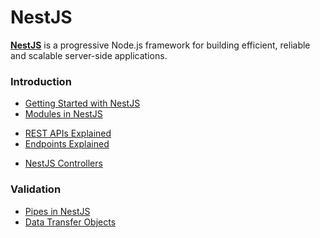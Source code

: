 # NestJS

[**NestJS**](https://nestjs.com) is a progressive Node.js framework for building efficient, reliable and scalable server-side applications.

### Introduction

- [Getting Started with NestJS](./getting-started.md)
- [Modules in NestJS](./nest-modules.md)

<div></div>

- [REST APIs Explained](./rest-api.md)
- [Endpoints Explained](./endpoints.md)

<div></div>

- [NestJS Controllers](./controllers.md)

### Validation

- [Pipes in NestJS](./pipes.md)
- [Data Transfer Objects](./dto.md)
